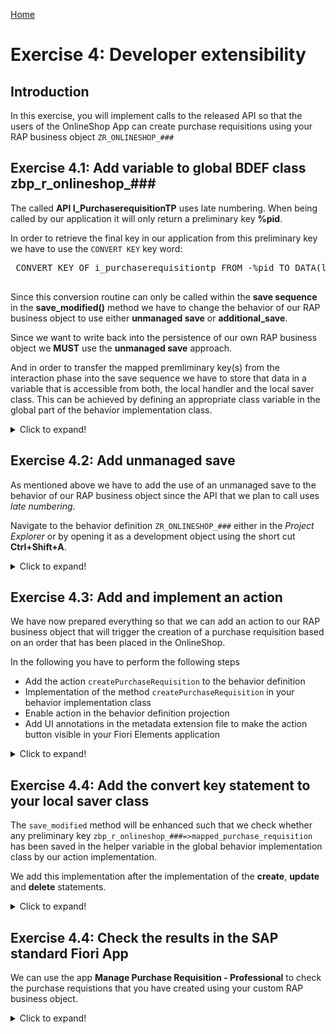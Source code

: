 [Home ](../../README.md)  

# Exercise 4: Developer extensibility

## Introduction

In this exercise, you will implement calls to the released API so that the users of the OnlineShop App can create purchase requisitions using your RAP business object `ZR_ONLINESHOP_###`

## Exercise 4.1: Add variable to global BDEF class zbp_r_onlineshop_###


 The called **API I_PurchaserequisitionTP** uses late numbering. When being called by our application it will only return a preliminary key **%pid**.
 
 In order to retrieve the final key in our application from this preliminary key we have to use the `CONVERT KEY` key word:     
 
<pre lang="ABAP">
 CONVERT KEY OF i_purchaserequisitiontp FROM <fs_pr_mapped>-%pid TO DATA(ls_pr_key).
 </pre>
 
 Since this conversion routine can only be called within the **save sequence** in the **save_modified()** method we have to change the behavior of our RAP business object to use either **unmanaged save** or **additional_save**.   

 Since we want to write back into the persistence of our own RAP business object we **MUST** use the **unmanaged save** approach.   

And in order to transfer the mapped premliminary key(s) from the interaction phase into the save sequence we have to store that data in a variable that is accessible from both, the local handler and the local saver class. This can be achieved by defining an appropriate class variable in the global part of the behavior implementation class.   

 <details>
  <summary>Click to expand!</summary>

  Open the behavior implementation class `zbp_r_onlineshop_###` and switch to tab `Global class`

  ![unmanaged save](images/480_unmanaged_save.png)  
  
  We will define a variable that will hold the response of our (to be implemented) API call:  

<pre lang="ABAP">

  CLASS zbp_r_onlineshop_### DEFINITION
  PUBLIC
  ABSTRACT
  FINAL
  FOR BEHAVIOR OF zr_onlineshop_### .

  PUBLIC SECTION.
    CLASS-DATA mapped_purchase_requisition TYPE RESPONSE FOR MAPPED i_purchaserequisitiontp.
  PROTECTED SECTION.
  PRIVATE SECTION.
  ENDCLASS.



  CLASS zbp_r_onlineshop_### IMPLEMENTATION.
  ENDCLASS.
  </pre>

 </details>

## Exercise 4.2: Add unmanaged save


As mentioned above we have to add the use of an unmanaged save to the behavior of our RAP business object since the API that we plan to call uses *late numbering*.

Navigate to the behavior definition `ZR_ONLINESHOP_###` either in the *Project Explorer* or by opening it as a development object using the short cut **Ctrl+Shift+A**.   

 <details>
  <summary>Click to expand!</summary>

  1. Open the behavior definition and add the statement `with unmanaged save` right after the `authorization master ( global )` statement.   
     In addition comment the statement that specifies the persistent table of our RAP BO `//persistent table zaonlineshop_###` since it is not possible to use both statements in the same behavior definition.    
     
     > **Note:** 
     > When the code for your project has been pre-generated the behavior definition used an behavior implementation class on node level.  
     > For the **unmanaged save** a behavior implementation class has to be specified in the same line as the **managed** key word.
     > So you can replace the code as follows:    

<pre lang="ABAP">
managed implementation in class ZBP_R_ONLINESHOP_### unique;
strict ( 2 );
with draft;

define behavior for ZR_ONLINESHOP_### alias OnlineShop
//implementation in class ZBP_R_ONLINESHOP_### unique
//persistent table zaonlineshop_###
draft table zdonlineshop_###
etag master LocalLastChangedAt
lock master total etag LastChangedAt
authorization master ( global )
with unmanaged save
</pre>

  2. Activate your changes.   

  3. After having activated your changes select the key word `unmanaged` and select **Ctrl + 1** (**Command + 1** on Mac)to start the code assistant.   

  ![unmanaged save](images/500_unmanaged_save.png)  
     
  This will add a local saver class `lsc_zr_onlineshop_###` to the local classes of your behavior implementation class. The method `save_modified` is added to the DEFINITION and the IMPLEMENTATION section of this local class (you don't need to copy the code, this is already generated):

  <pre lang="ABAP">
  CLASS lsc_zr_onlineshop_### DEFINITION INHERITING FROM cl_abap_behavior_saver.
    PROTECTED SECTION.
    METHODS save_modified REDEFINITION.
  ENDCLASS.
  </pre>

  4. Behind the line
  
  <pre lang="ABAP">
  CLASS lsc_zr_onlineshop_### IMPLEMENTATION.
  </pre>
  
  Implement the `save_modified()` method as follows 

<pre lang="ABAP">
  METHOD save_modified.

    DATA : lt_online_shop_as        TYPE STANDARD TABLE OF zaonlineshop_###,
           ls_online_shop_as        TYPE                   zaonlineshop_###,
           lt_online_shop_x_control TYPE STANDARD TABLE OF zaonlineshop_x_###.

    IF create-onlineshop IS NOT INITIAL.
      lt_online_shop_as = CORRESPONDING #( create-onlineshop MAPPING FROM ENTITY ).
      INSERT zaonlineshop_### FROM TABLE @lt_online_shop_as.
    ENDIF.

    IF update IS NOT INITIAL.
      CLEAR lt_online_shop_as.
      lt_online_shop_as = CORRESPONDING #( update-onlineshop MAPPING FROM ENTITY ).
      lt_online_shop_x_control = CORRESPONDING #( update-onlineshop MAPPING FROM ENTITY ).
      MODIFY zaonlineshop_### FROM TABLE @lt_online_shop_as.
    ENDIF.
    IF delete IS NOT INITIAL.
      LOOP AT delete-onlineshop INTO DATA(onlineshop_delete).
        DELETE FROM zaonlineshop_### WHERE order_uuid = @onlineshop_delete-OrderUUID.
        DELETE FROM zdonlineshop_### WHERE orderuuid = @onlineshop_delete-OrderUUID.
      ENDLOOP.
    ENDIF.

  ENDMETHOD.
</pre>

  5. Create a structure `zaonlineshop_x_###`.

     - Right click on your package and select **New > Other ABAP Repository Object**  
     
     - Search for `Structure`

       ![unmanaged save](images/530_unmanaged_save.png)  
       
     - Enter the required values and press **Next**  

       Name: `ZAONLINESHOP_X_###`  
       Description: `Helper structure`  

       ![unmanaged save](images/540_unmanaged_save.png)

     - Select a transport and press **Finish**  

     - Use the following code template

<pre lang="ABAP">
  @EndUserText.label : 'Helper structure'
  @AbapCatalog.enhancement.category : #NOT_EXTENSIBLE
  define structure zaonlineshop_x_### {
  order_id              : abap_boolean;
  ordered_item          : abap_boolean;
  material_group        : abap_boolean;
  price                 : abap_boolean;
  total_price           : abap_boolean;
  currency              : abap_boolean;
  order_quantity        : abap_boolean;
  delivery_date         : abap_boolean;
  purchase_requisition  : abap_boolean;
  pr_status             : abap_boolean;
  pr_creation_date      : abap_boolean;
  notes                 : abap_boolean;
  created_by            : abap_boolean;
  created_at            : abap_boolean;
  last_changed_by       : abap_boolean;
  last_changed_at       : abap_boolean;
  local_last_changed_at : abap_boolean;
  }
</pre>

   - Activate the structure

   - Change the coding in your Behavior definition

     The statement `mapping for ZAONLINESHOP_###` must be changed to `mapping for ZAONLINESHOP_### control zaonlineshop_x_### corresponding`

     <pre lang="ABAP"> 
     mapping for ZAONLINESHOP_### control zaonlineshop_x_### corresponding
     </pre>

     ![unmanaged save](images/550_unmanaged_save.png)

   - Activate your coding in local saver class in your behavior definition class

 </details>

## Exercise 4.3: Add and implement an action


We have now prepared everything so that we can add an action to our RAP business object that will trigger the creation of a purchase requisition based on an order that has been placed in the OnlineShop.   

In the following you have to perform the following steps 

- Add the action `createPurchaseRequisition` to the behavior definition 
- Implementation of the method `createPurchaseRequisition` in your behavior implementation class   
- Enable action in the behavior definition projection 
- Add UI annotations in the metadata extension file to make the action button visible in your Fiori Elements application

 <details>
  <summary>Click to expand!</summary>

1. Open the behavior definition

2. In your behavior definition after these lines;

  <pre lang="ABAP">
  validation checkOrderedItem     on save { create; field OrderItemID; }
  validation checkOrderedQuantity on save { create; field OrderItemQuantity; }
  validation checkDeliveryDate    on save { create; field DeliveryDate; }
  </pre>

  add the following statement:

  <pre lang="ABAP">
  action createPurchaseRequisition result [1] $self;
  </pre>

3. Click on the action name and press **Ctrl+1** (**Command+1** on Mac) to start the quick assist

   This will add the following method to the local handler class of your behavior definition which will be executed when the button of our action is pressed.  
   
   <pre lang="ABAP">
   METHODS createPurchaseRequisition FOR MODIFY
      IMPORTING keys FOR ACTION OnlineShop~createPurchaseRequisition RESULT result.
   </pre>

4. Implementation of method `createPurchaseRequisition` 
   
   The implementation of the method `createPurchaseRequisition` reuses large parts of the coding that we have used in the test class in **Exercise 1**.  
  
   In the implementation we first fill some internal tables that serve as a payload for the EML call that will create one or more purchase requisitions.  
   The preliminary id %pid that is returned via the mapped table from the API that was called is stored in a variable in the global behavior implementation class.  
   
   <pre lang="ABAP">zbp_r_onlineshop_###=>mapped_purchase_requisition-purchaserequisition = mapped_create_pr-purchaserequisition.</pre>  
   
   The code then updates the fields `OverallStatus`, `OverallStatusIndicator` and `PurchRqnCreationDate` of our RAP business object. This way it is also ensured that the save_sequence is triggered where the `CONVERT KEY` statement is used to retrieve the final key, the `PurchaseRequisitionID`.  
   
   The action finally returns via the return return parameter a table of UUID based keys of OnlineShop entities that have been processed.  
   
    
  <pre lang="ABAP">
  METHOD createPurchaseRequisition.

    DATA: purchase_requisitions      TYPE TABLE FOR CREATE I_PurchaserequisitionTP,
          purchase_requisition       TYPE STRUCTURE FOR CREATE I_PurchaserequisitionTP,
          purchase_requisition_items TYPE TABLE FOR CREATE i_purchaserequisitionTP\_PurchaseRequisitionItem,
          purchase_requisition_item  TYPE STRUCTURE FOR CREATE i_purchaserequisitiontp\\purchaserequisition\_purchaserequisitionitem,
          purchase_reqn_acct_assgmts TYPE TABLE FOR CREATE I_PurchaseReqnItemTP\_PurchaseReqnAcctAssgmt,
          purchase_reqn_acct_assgmt  TYPE STRUCTURE FOR CREATE I_PurchaseReqnItemTP\_PurchaseReqnAcctAssgmt,
          purchase_reqn_item_texts   TYPE TABLE FOR CREATE I_PurchaseReqnItemTP\_PurchaseReqnItemText,
          purchase_reqn_item_text    TYPE STRUCTURE FOR CREATE I_PurchaseReqnItemTP\_PurchaseReqnItemText,
          update_lines               TYPE TABLE FOR UPDATE ZR_OnlineShop_###\\OnlineShop,
          update_line                TYPE STRUCTURE FOR UPDATE ZR_OnlineShop_###\\OnlineShop,
          purchase_order_description TYPE c LENGTH 40.

    "read transfered order instances
    READ ENTITIES OF ZR_OnlineShop_### IN LOCAL MODE
      ENTITY OnlineShop
        ALL FIELDS WITH
        CORRESPONDING #( keys )
      RESULT DATA(OnlineShops).

    "delete instances with assigned purchase rqn number
    DELETE OnlineShops WHERE PurchaseRequisition IS NOT INITIAL.
    CHECK OnlineShops IS NOT INITIAL.

    DATA n TYPE i.
    LOOP AT OnlineShops INTO DATA(OnlineShop).
      n += 1.

      purchase_order_description = | { sy-uname } - { OnlineShop-OrderID  } |.

      "purchase requisition
      purchase_requisition = VALUE #(  %cid                      = |My%CID_{ n }|
                                        purchaserequisitiontype  = 'NB'
                                        PurReqnDescription = purchase_order_description
                                         ) .
      APPEND purchase_requisition TO purchase_requisitions.

      "purchase requisition item
      purchase_requisition_item = VALUE #(
                                         %cid_ref = |My%CID_{ n }|
                                         %target  = VALUE #(  (
                                                       %cid                         = |My%ItemCID_{ n }|
                                                       plant                        = '1010'  "Plant 01 (DE)
                                                       accountassignmentcategory    = 'U'  "unknown
*                                                       PurchaseRequisitionItemText  = OnlineShop-ProductText.  "info automatically retrieved from I_Product
                                                       requestedquantity            = OnlineShop-OrderItemQuantity
                                                       baseunit                     = OnlineShop-BaseUnit
                                                       purchaserequisitionprice     = OnlineShop-OrderItemPrice
                                                       purreqnitemcurrency          = OnlineShop-Currency
                                                       Material                     = OnlineShop-OrderItemID
                                                       materialgroup                = OnlineShop-ProductGroup
                                                       purchasinggroup              = '001'
                                                       purchasingorganization       = '1010'
                                                       DeliveryDate                 = OnlineShop-DeliveryDate   "format: yyyy-mm-dd (at least 10 days)
                                                       ) ) ).
      APPEND purchase_requisition_item TO purchase_requisition_items.

      "purchase requisition account assignment
      purchase_reqn_acct_assgmt = VALUE #(
                                           %cid_ref = |My%ItemCID_{ n }|
                                           %target  = VALUE #( (
                                                        %cid       = |My%AccntCID_{ n }|
                                                        CostCenter = 'JMW-COST'
                                                        GLAccount  = '0000400000' ) ) ) .
      APPEND purchase_reqn_acct_assgmt TO purchase_reqn_acct_assgmts .

      "purchase requisition item text
      purchase_reqn_item_text =  VALUE #(
                                          %cid_ref = |My%ItemCID_{ n }|
                                          %target  = VALUE #( (
                                                       %cid           = |My%TextCID_{ n }|
                                                       textobjecttype = 'B01'
                                                       language       = 'E'
                                                       plainlongtext  = OnlineShop-Notes
                                                   )  )  ) .
      APPEND purchase_reqn_item_text TO purchase_reqn_item_texts.
    ENDLOOP.

    "create the purchase requisitions
    IF OnlineShops IS NOT INITIAL.
      "purchase requisition
      MODIFY ENTITIES OF i_purchaserequisitiontp
        ENTITY purchaserequisition
          CREATE FIELDS ( purchaserequisitiontype )
          WITH purchase_requisitions
        "purchase requisition item
        CREATE BY \_purchaserequisitionitem
          FIELDS ( plant
                   accountassignmentcategory
*                   purchaserequisitionitemtext
                   requestedquantity
                   baseunit
                   purchaserequisitionprice
                   purreqnitemcurrency
                   Material
                   materialgroup
                   purchasinggroup
                   purchasingorganization
                   DeliveryDate
                )
        WITH purchase_requisition_items
      "purchase reqn account assignment
      ENTITY purchaserequisitionitem
        CREATE BY \_purchasereqnacctassgmt
            FIELDS ( CostCenter
                     GLAccount
                     Quantity
                     BaseUnit )
            WITH purchase_reqn_acct_assgmts
        "purchase reqn item text
        CREATE BY \_purchasereqnitemtext
            FIELDS ( plainlongtext )
            WITH purchase_reqn_item_texts
      REPORTED DATA(reported_create_pr)
      MAPPED   DATA(mapped_create_pr)
      FAILED   DATA(failed_create_pr).
    ENDIF.

    "retrieve the generated
    zbp_r_onlineshop_###=>mapped_purchase_requisition-purchaserequisition = mapped_create_pr-purchaserequisition.

    "set a flag to check in the save sequence that purchase requisition has been created
    "the correct value for PurchaseRequisition has to be calculated in the save sequence using convert key
    LOOP AT keys INTO DATA(key).
      IF line_exists( onlineshops[ OrderUUID = key-OrderUUID ] ).
*        update_line-DirtyFlag              = abap_true.
        update_line-%tky                   = key-%tky.
        update_line-OverallStatus          = c_overall_status-submitted. "'Submitted / Approved'.
        update_line-OverallStatusIndicator = c_overall_status-submitted_code. "3.
        update_line-PurchRqnCreationDate   = cl_abap_context_info=>get_system_date(  ).
        APPEND update_line TO update_lines.
      ENDIF.
    ENDLOOP.

    MODIFY ENTITIES OF ZR_OnlineShop_### IN LOCAL MODE
      ENTITY OnlineShop
        UPDATE
*        FIELDS ( DirtyFlag OverallStatus OverallStatusIndicator PurchRqnCreationDate )
        FIELDS ( OverallStatus OverallStatusIndicator PurchRqnCreationDate )
        WITH update_lines
      REPORTED reported
      FAILED failed
      MAPPED mapped.

    IF failed IS INITIAL.
      "Read the changed data for action result
      READ ENTITIES OF ZR_OnlineShop_### IN LOCAL MODE
        ENTITY OnlineShop
          ALL FIELDS WITH
          CORRESPONDING #( keys )
        RESULT DATA(result_read).
      "return result entities
      result = VALUE #( FOR result_order IN result_read ( %tky   = result_order-%tky
                                                          %param = result_order ) ).
    ENDIF.


  ENDMETHOD.
  </pre> 

5. Enable action in the projection view

   Add the following code in your projection BDEF. 

   <pre lang="ABAP">
   use action createPurchaseRequisition;
   </pre>

6. Make the action visible by uncommenting the following lines in your meta data extension file

<pre lang="ABAP">
  @UI.lineItem:       [{ position: 84, label: 'Purchase requisition nbr.', importance: #HIGH },
            { type: #FOR_ACTION, dataAction: 'createPurchaseRequisition', label: 'Create purchase requisition' } ] //Submit Order | Create purchase requisition|
  @UI.identification: [
                       { type: #FOR_ACTION, dataAction: 'createPurchaseRequisition',
                         label: 'Create purchase requisition' }]  //Submit Order | Create purchase requisition|
  @UI.fieldGroup: [{ qualifier: 'PurchReq', position: 22, label: 'Purchase requisition number' }]  //PurchReq
  PurchaseRequisition;
</pre>
  
 
  </details>

## Exercise 4.4: Add the convert key statement to your local saver class

The `save_modified`  method will be enhanced such that we check whether any preliminary key
`zbp_r_onlineshop_###=>mapped_purchase_requisition` has been saved in the helper variable in the global behavior implementation class by our action implementation.   

We add this implementation after the implementation of the **create**, **update** and **delete** statements.  

 <details>
  <summary>Click to expand!</summary>

1. Open the method `save_modified` in your local saver class. 

2. Add the following coding to retrieve the semantic key from the called API.  

  <pre lang="ABAP">
    METHOD save_modified.
    DATA : lt_online_shop_as        TYPE STANDARD TABLE OF zaonlineshop_###,
           ls_online_shop_as        TYPE                   zaonlineshop_###,
           lt_online_shop_x_control TYPE STANDARD TABLE OF zaonlineshop_x_###.

    IF create-onlineshop IS NOT INITIAL.
      lt_online_shop_as = CORRESPONDING #( create-onlineshop MAPPING FROM ENTITY ).
      INSERT zaonlineshop_### FROM TABLE @lt_online_shop_as.
    ENDIF.

    IF update IS NOT INITIAL.
      CLEAR lt_online_shop_as.
      lt_online_shop_as = CORRESPONDING #( update-onlineshop MAPPING FROM ENTITY ).
      lt_online_shop_x_control = CORRESPONDING #( update-onlineshop MAPPING FROM ENTITY ).
      MODIFY zaonlineshop_### FROM TABLE @lt_online_shop_as.
    ENDIF.
    IF delete IS NOT INITIAL.
      LOOP AT delete-onlineshop INTO DATA(onlineshop_delete).
        DELETE FROM zaonlineshop_### WHERE order_uuid = @onlineshop_delete-OrderUUID.
        DELETE FROM zdonlineshop_### WHERE orderuuid = @onlineshop_delete-OrderUUID.
      ENDLOOP.
    ENDIF.

  IF zbp_r_onlineshop_###=>mapped_purchase_requisition IS NOT INITIAL AND update IS NOT INITIAL.
    LOOP AT zbp_r_onlineshop_###=>mapped_purchase_requisition-purchaserequisition ASSIGNING FIELD-SYMBOL(&lt;fs_pr_mapped&gt;).
      CONVERT KEY OF i_purchaserequisitiontp FROM &lt;fs_pr_mapped&gt;-%pid TO DATA(ls_pr_key).
      &lt;fs_pr_mapped&gt;-purchaserequisition = ls_pr_key-purchaserequisition.
    ENDLOOP.
    LOOP AT update-onlineshop INTO  DATA(ls_online_shop) WHERE %control-OverallStatus = if_abap_behv=>mk-on.
      " Creates internal table with instance data
      DATA(creation_date) = cl_abap_context_info=>get_system_date(  ).
      UPDATE zaonlineshop_### SET purchase_requisition = @ls_pr_key-purchaserequisition,
                                  purch_rqn_creation_date = @creation_date WHERE order_uuid = @ls_online_shop-OrderUUID.
    ENDLOOP.

  ENDIF.

  ENDMETHOD.
  
  </pre>

  Your implementation should now look like follows:   

  ![local saver class](images/620_converted_key_saver_class.png)   

  </details>   
  
## Exercise 4.4: Check the results in the SAP standard Fiori App


We can use the app **Manage Purchase Requisition - Professional** to check the purchase requistions that you have created using your custom RAP business object.   

 <details>
  <summary>Click to expand!</summary>
  
  > **Note**
  > Before checking the results in the ADT Fiori Elements preview make sure to clear the cache by pressing **F12** and by selecting **clear cache and refresh**. Otherwise you might run into the issue that the button of the action is visible but not functional.   

 
  1. Open the Fiori Elements Preview of your Online Shop App and create an order. 

  2. Press on the button to create a purchase requisition.    

     **Fiori Elements Preview**   
     ![Manage Purchase Requistion - Professional](images/620_action.png)  

  3. In a preconfigured appliance system the app can be started using the local Fiori Launchpad.
 
     https://xxx.xxx.xxx.xxx:44301/sap/bc/ui2/flp?sap-client=100&sap-language=EN#PurchaseRequisition-maintain

     **Manage Purchase Requistion - SAP standard application**   
     ![Manage Purchase Requistion - Professional](images/610_action.png)  
     
     
 
 
 </details>



